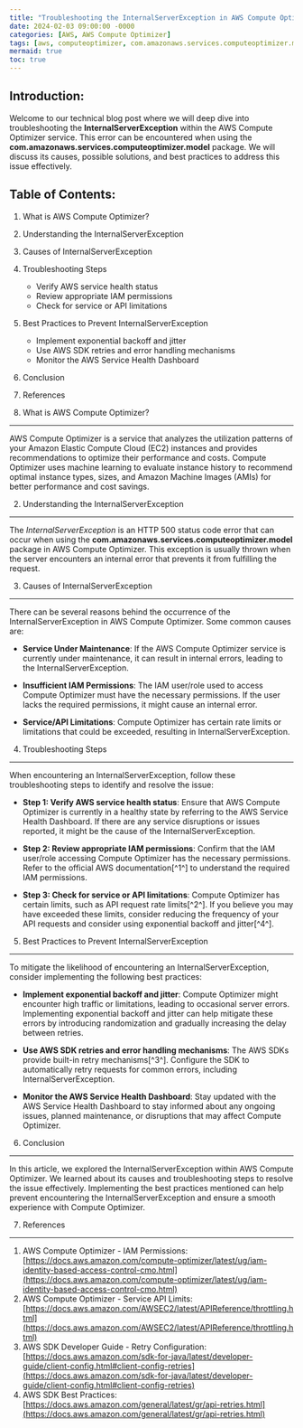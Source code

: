 ```yaml
---
title: "Troubleshooting the InternalServerException in AWS Compute Optimizer"
date: 2024-02-03 09:00:00 -0000
categories: [AWS, AWS Compute Optimizer]
tags: [aws, computeoptimizer, com.amazonaws.services.computeoptimizer.model]
mermaid: true
toc: true
---
```



Introduction:
--------------
Welcome to our technical blog post where we will deep dive into troubleshooting the **InternalServerException** within the AWS Compute Optimizer service. This error can be encountered when using the **com.amazonaws.services.computeoptimizer.model** package. We will discuss its causes, possible solutions, and best practices to address this issue effectively.

Table of Contents:
-------------------
1. What is AWS Compute Optimizer?
2. Understanding the InternalServerException
3. Causes of InternalServerException
4. Troubleshooting Steps
    - Verify AWS service health status
    - Review appropriate IAM permissions
    - Check for service or API limitations
5. Best Practices to Prevent InternalServerException
    - Implement exponential backoff and jitter
    - Use AWS SDK retries and error handling mechanisms
    - Monitor the AWS Service Health Dashboard
6. Conclusion
7. References

1. What is AWS Compute Optimizer?
------------------------------
AWS Compute Optimizer is a service that analyzes the utilization patterns of your Amazon Elastic Compute Cloud (EC2) instances and provides recommendations to optimize their performance and costs. Compute Optimizer uses machine learning to evaluate instance history to recommend optimal instance types, sizes, and Amazon Machine Images (AMIs) for better performance and cost savings.

2. Understanding the InternalServerException
-------------------------------------------
The *InternalServerException* is an HTTP 500 status code error that can occur when using the **com.amazonaws.services.computeoptimizer.model** package in AWS Compute Optimizer. This exception is usually thrown when the server encounters an internal error that prevents it from fulfilling the request.

3. Causes of InternalServerException
------------------------------------
There can be several reasons behind the occurrence of the InternalServerException in AWS Compute Optimizer. Some common causes are:

- **Service Under Maintenance**: If the AWS Compute Optimizer service is currently under maintenance, it can result in internal errors, leading to the InternalServerException.
    
- **Insufficient IAM Permissions**: The IAM user/role used to access Compute Optimizer must have the necessary permissions. If the user lacks the required permissions, it might cause an internal error.
    
- **Service/API Limitations**: Compute Optimizer has certain rate limits or limitations that could be exceeded, resulting in InternalServerException.

4. Troubleshooting Steps
-------------------------
When encountering an InternalServerException, follow these troubleshooting steps to identify and resolve the issue:

- **Step 1: Verify AWS service health status**: Ensure that AWS Compute Optimizer is currently in a healthy state by referring to the AWS Service Health Dashboard. If there are any service disruptions or issues reported, it might be the cause of the InternalServerException.

- **Step 2: Review appropriate IAM permissions**: Confirm that the IAM user/role accessing Compute Optimizer has the necessary permissions. Refer to the official AWS documentation[^1^] to understand the required IAM permissions.

- **Step 3: Check for service or API limitations**: Compute Optimizer has certain limits, such as API request rate limits[^2^]. If you believe you may have exceeded these limits, consider reducing the frequency of your API requests and consider using exponential backoff and jitter[^4^].

5. Best Practices to Prevent InternalServerException
----------------------------------------------------
To mitigate the likelihood of encountering an InternalServerException, consider implementing the following best practices:

- **Implement exponential backoff and jitter**: Compute Optimizer might encounter high traffic or limitations, leading to occasional server errors. Implementing exponential backoff and jitter can help mitigate these errors by introducing randomization and gradually increasing the delay between retries.

- **Use AWS SDK retries and error handling mechanisms**: The AWS SDKs provide built-in retry mechanisms[^3^]. Configure the SDK to automatically retry requests for common errors, including InternalServerException.

- **Monitor the AWS Service Health Dashboard**: Stay updated with the AWS Service Health Dashboard to stay informed about any ongoing issues, planned maintenance, or disruptions that may affect Compute Optimizer.

6. Conclusion
---------------
In this article, we explored the InternalServerException within AWS Compute Optimizer. We learned about its causes and troubleshooting steps to resolve the issue effectively. Implementing the best practices mentioned can help prevent encountering the InternalServerException and ensure a smooth experience with Compute Optimizer.

7. References
---------------
1. AWS Compute Optimizer - IAM Permissions: [https://docs.aws.amazon.com/compute-optimizer/latest/ug/iam-identity-based-access-control-cmo.html](https://docs.aws.amazon.com/compute-optimizer/latest/ug/iam-identity-based-access-control-cmo.html)
2. AWS Compute Optimizer - Service API Limits: [https://docs.aws.amazon.com/AWSEC2/latest/APIReference/throttling.html](https://docs.aws.amazon.com/AWSEC2/latest/APIReference/throttling.html)
3. AWS SDK Developer Guide - Retry Configuration: [https://docs.aws.amazon.com/sdk-for-java/latest/developer-guide/client-config.html#client-config-retries](https://docs.aws.amazon.com/sdk-for-java/latest/developer-guide/client-config.html#client-config-retries)
4. AWS SDK Best Practices: [https://docs.aws.amazon.com/general/latest/gr/api-retries.html](https://docs.aws.amazon.com/general/latest/gr/api-retries.html)